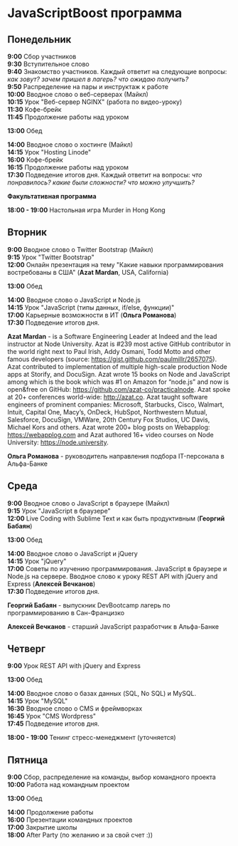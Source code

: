 # JavaScriptBoost программа

## Понедельник

**9:00** Сбор участников  
**9:30** Вступительное слово  
**9:40** Знакомство участников. Каждый ответит на следующие вопросы: *как зовут? зачем пришел в лагерь? что ожидаю получить?*  
**9:50** Распределение на пары и инструктаж к работе  
**10:00** Вводное слово о веб-серверах (Майкл)  
**10:15** Урок "Веб-сервер NGINX" (работа по видео-уроку)  
**11:30** Кофе-брейк  
**11:45** Продолжение работы над уроком

**13:00** Обед

**14:00** Вводное слово о хостинге (Майкл)  
**14:15** Урок "Hosting Linode"  
**16:00** Кофе-брейк  
**16:15** Продолжение работы над уроком  
**17:30** Подведение итогов дня. Каждый ответит на вопросы: *что понравилось? какие были сложности? что можно улучшить?*

**Факультативная программа**

**18:00 - 19:00** Настольная игра Murder in Hong Kong

## Вторник

**9:00** Вводное слово о Twitter Bootstrap (Майкл)  
**9:15** Урок "Twitter Bootstrap"   
**12:00** Онлайн презентация на тему "Какие навыки программирования востребованы в США" (**Azat Mardan**, USA, California)  

**13:00** Обед

**14:00** Вводное слово о JavaScript и Node.js  
**14:15** Урок "JavaScript (типы данных, if/else, функции)"  
**17:00** Карьерные возможности в ИТ (**Ольга Романова**)  
**17:30** Подведение итогов дня.

**Azat Mardan** - is a Software Engineering Leader at Indeed and the lead instructor at Node University. Azat is #239 most active GitHub contributor in the world right next to Paul Irish, Addy Osmani, Todd Motto and other famous developers (source: https://gist.github.com/paulmillr/2657075). Azat contributed to implementation of multiple high-scale production Node apps at Storify, and DocuSign. Azat wrote 15 books on Node and JavaScript among which is the book which was #1 on Amazon for “node.js” and now is open&free on GitHub: https://github.com/azat-co/practicalnode. Azat spoke at 20+ conferences world-wide: http://azat.co. Azat taught software engineers of prominent companies: Microsoft, Starbucks, Cisco, Walmart, Intuit, Capital One, Macy’s, OnDeck, HubSpot, Northwestern Mutual, Salesforce, DocuSign, VMWare, 20th Century Fox Studios, UC Davis, Michael Kors and others. Azat wrote 200+ blog posts on Webapplog: https://webapplog.com and Azat authored 16+ video courses on Node University: https://node.university.

**Ольга Романова** - руководитель направления подбора IT-персонала в Альфа-Банке

## Среда

**9:00** Вводное слово о JavaScript в браузере (Майкл)  
**9:15** Урок "JavaScript в браузере"   
**12:00** Live Coding with Sublime Text и как быть продуктивным (**Георгий Бабаян**)  

**13:00** Обед

**14:00** Вводное слово о JavaScript и jQuery  
**14:15** Урок "jQuery"  
**17:00** Советы по изучению программирования. JavaScript в браузере и Node.js на сервере. Вводное слово к уроку REST API with jQuery and Express (**Алексей Вечканов**)  
**17:30** Подведение итогов дня.

**Георгий Бабаян** - выпускник DevBootcamp лагерь по программированию в Сан-Францизко

**Алексей Вечканов** - cтарший JavaScript разработчик в Альфа-Банке

## Четверг

**9:00** Урок REST API with jQuery and Express

**13:00** Обед

**14:00** Вводное слово о базах данных (SQL, No SQL) и MySQL.  
**14:15** Урок "MySQL"  
**16:30** Вводное слово о CMS и фреймворках  
**16:45** Урок "CMS Wordpress"  
**17:45** Подведение итогов дня.

**18:00 - 19:00** Тенинг стресс-менеджмент (уточняется)

## Пятница

**9:00** Сбор, распределение на команды, выбор командного проекта  
**10:00** Работа над командным проектом

**13:00** Обед

**14:00** Продолжение работы  
**16:00** Презентации командных проектов  
**17:00** Закрытие школы  
**18:00** After Party (по желанию и за свой счет :))